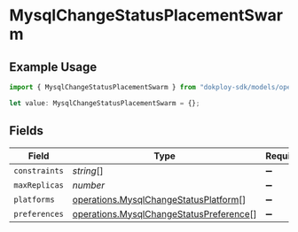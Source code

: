 # MysqlChangeStatusPlacementSwarm

## Example Usage

```typescript
import { MysqlChangeStatusPlacementSwarm } from "dokploy-sdk/models/operations";

let value: MysqlChangeStatusPlacementSwarm = {};
```

## Fields

| Field                                                                                              | Type                                                                                               | Required                                                                                           | Description                                                                                        |
| -------------------------------------------------------------------------------------------------- | -------------------------------------------------------------------------------------------------- | -------------------------------------------------------------------------------------------------- | -------------------------------------------------------------------------------------------------- |
| `constraints`                                                                                      | *string*[]                                                                                         | :heavy_minus_sign:                                                                                 | N/A                                                                                                |
| `maxReplicas`                                                                                      | *number*                                                                                           | :heavy_minus_sign:                                                                                 | N/A                                                                                                |
| `platforms`                                                                                        | [operations.MysqlChangeStatusPlatform](../../models/operations/mysqlchangestatusplatform.md)[]     | :heavy_minus_sign:                                                                                 | N/A                                                                                                |
| `preferences`                                                                                      | [operations.MysqlChangeStatusPreference](../../models/operations/mysqlchangestatuspreference.md)[] | :heavy_minus_sign:                                                                                 | N/A                                                                                                |